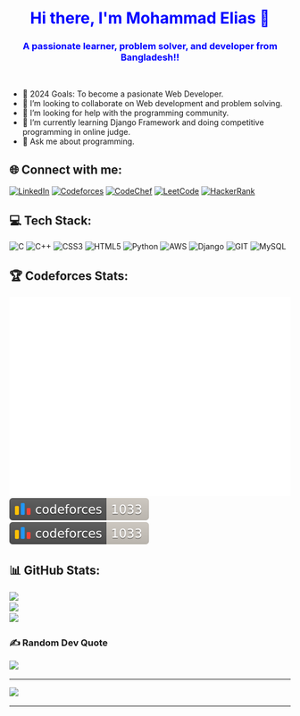<h1 align="center" style="color: blue;">Hi there, I'm Mohammad Elias 👋</h1>
<h3 align="center" style="color: blue;">A passionate learner, problem solver, and developer from Bangladesh!!</h3>

<br>

- 🥅 2024 Goals: To become a pasionate Web Developer.
- 👀 I’m looking to collaborate on Web development and problem solving.
- 👯 I’m looking for help with the programming community.
- 🌱 I’m currently learning Django Framework and doing competitive programming in online judge.
- 💬 Ask me about programming.


## 🌐 Connect with me:
[![LinkedIn](https://img.shields.io/badge/LinkedIn-%230077B5.svg?logo=linkedin&logoColor=white)](https://linkedin.com/in/mohammad-elias) 
[![Codeforces](https://img.shields.io/badge/Codeforces-%2314354C.svg?logo=codeforces&logoColor=white)](https://codeforces.com/profile/elias198)
[![CodeChef](https://img.shields.io/badge/CodeChef-%235B463F.svg?logo=codechef&logoColor=white)](https://www.codechef.com/users/meliash198)
[![LeetCode](https://img.shields.io/badge/LeetCode-%23FFA116.svg?logo=leetcode&logoColor=white)](https://leetcode.com/meliash198)
[![HackerRank](https://img.shields.io/badge/HackerRank-%232EC866.svg?logo=hackerrank&logoColor=white)](https://www.hackerrank.com/@meliash198)



## 💻 Tech Stack:
![C](https://img.shields.io/badge/c-%2300599C.svg?style=for-the-badge&logo=c&logoColor=white) ![C++](https://img.shields.io/badge/c++-%2300599C.svg?style=for-the-badge&logo=c%2B%2B&logoColor=white) ![CSS3](https://img.shields.io/badge/css3-%231572B6.svg?style=for-the-badge&logo=css3&logoColor=white) ![HTML5](https://img.shields.io/badge/html5-%23E34F26.svg?style=for-the-badge&logo=html5&logoColor=white) ![Python](https://img.shields.io/badge/python-3670A0?style=for-the-badge&logo=python&logoColor=ffdd54) ![AWS](https://img.shields.io/badge/AWS-%23FF9900.svg?style=for-the-badge&logo=amazon-aws&logoColor=white) ![Django](https://img.shields.io/badge/django-%23092E20.svg?style=for-the-badge&logo=django&logoColor=white) ![GIT](https://img.shields.io/badge/Git-fc6d26?style=for-the-badge&logo=git&logoColor=white) ![MySQL](https://img.shields.io/badge/mysql-%2300000f.svg?style=for-the-badge&logo=mysql&logoColor=white)
## 🏆 Codeforces Stats:
![](https://raw.githubusercontent.com/melias198/cf-stats/main/output/light_card.svg#gh-dark-mode-only)
<br>
![](https://raw.githubusercontent.com/melias198/cf-stats/main/output/max_rating.svg)
![](https://raw.githubusercontent.com/melias198/cf-stats/main/output/rating.svg)
## 📊 GitHub Stats:
![](https://github-readme-stats.vercel.app/api?username=melias198&theme=radical&hide_border=false&include_all_commits=false&count_private=false)<br/>
![](https://github-readme-streak-stats.herokuapp.com/?user=melias198&theme=radical&hide_border=false)<br/>
![](https://github-readme-stats.vercel.app/api/top-langs/?username=melias198&theme=radical&hide_border=false&include_all_commits=false&count_private=false&layout=compact)

### ✍️ Random Dev Quote
![](https://quotes-github-readme.vercel.app/api?type=horizontal&theme=radical)

---
[![](https://visitcount.itsvg.in/api?id=melias198&icon=0&color=0)](https://visitcount.itsvg.in)

---


<!-- Proudly created with GPRM ( https://gprm.itsvg.in ) -->
